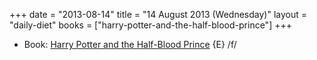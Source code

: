 +++
date = "2013-08-14"
title = "14 August 2013 (Wednesday)"
layout = "daily-diet"
books = ["harry-potter-and-the-half-blood-prince"]
+++

<ul>
<li class="entry Book">Book: <a href="/books/harry-potter-and-the-half-blood-prince">Harry Potter and the Half-Blood Prince</a> {E} /f/</li>
</ul>